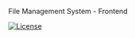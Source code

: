 File Management System - Frontend

<p align="left">
  <a href="LICENSE"><img src="https://img.shields.io/github/license/BeldiKamuha/File-Management-System-Frontend" alt="License"></a>
</p>


